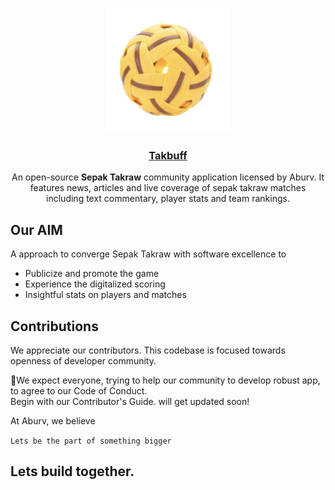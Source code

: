 <p align="center">
<a href="https://www.takbuff.com">
<img src="static/logo_app.png" alt="takbuff_logo" width="200">
<h3 align="center">Takbuff</h3>
</a>
</p>

<p align="center">
 An open-source <b>Sepak Takraw</b> community application licensed by Aburv. It features news, articles and live coverage of sepak takraw matches including text commentary, player stats and team rankings.
</p>

## Our AIM

A approach to converge Sepak Takraw with software excellence to
- Publicize and promote the game
- Experience the digitalized scoring  
- Insightful stats on players and matches

## Contributions

We appreciate our contributors. This codebase is focused towards openness of developer community.

🤝We expect everyone, trying to help our community to develop robust app, to agree to our Code of Conduct.</br>
  Begin with our Contributor's Guide. will get updated soon!</br>

At Aburv, we believe

`Lets be the part of something bigger`

## Lets build together.